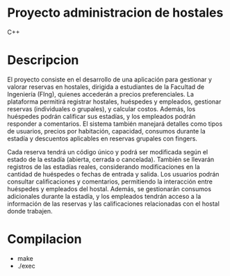 # Proyecto administracion de hostales
 C++

# Descripcion
El proyecto consiste en el desarrollo de una aplicación para gestionar y valorar reservas en hostales, dirigida a estudiantes de la Facultad de Ingeniería (FIng), quienes accederán a precios preferenciales. La plataforma permitirá registrar hostales, huéspedes y empleados, gestionar reservas (individuales o grupales), y calcular costos. Además, los huéspedes podrán calificar sus estadías, y los empleados podrán responder a comentarios. El sistema también manejará detalles como tipos de usuarios, precios por habitación, capacidad, consumos durante la estadía y descuentos aplicables en reservas grupales con fingers.

Cada reserva tendrá un código único y podrá ser modificada según el estado de la estadía (abierta, cerrada o cancelada). También se llevarán registros de las estadías reales, considerando modificaciones en la cantidad de huéspedes o fechas de entrada y salida. Los usuarios podrán consultar calificaciones y comentarios, permitiendo la interacción entre huéspedes y empleados del hostal. Además, se gestionarán consumos adicionales durante la estadía, y los empleados tendrán acceso a la información de las reservas y las calificaciones relacionadas con el hostal donde trabajen.

# Compilacion
- make
- ./exec
